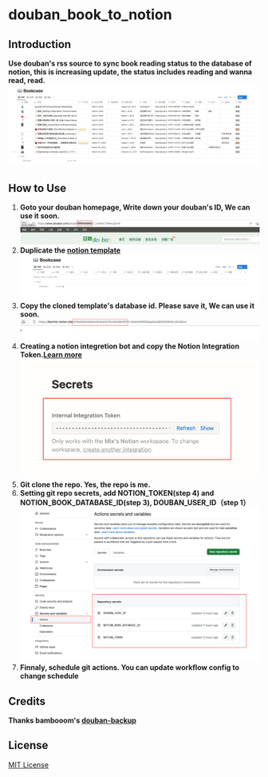 # douban_book_to_notion

## Introduction
**Use douban's rss source to sync book reading status to the database of notion, this is increasing update, the status includes reading and wanna read, read.**
![](/assets/screenshot_showcase.png)
## How to Use
1. **Goto your douban homepage, Write down your douban's ID, We can use it soon.**
  ![](/assets/screenshot_doban_user_id.png)
2. **Duplicate the [notion template](https://benmix.notion.site/d7bb93e54a9e43b3ad04762492880f6f?v=8a0e46806aaa4a2d905639d4c3043bcc)**
![](/assets/screenshot_notion_database.png)
3. **Copy the cloned template's database id. Please save it, We can use it soon.**
  ![](assets/screenshot_notion_database_id.png)
4. **Creating a notion integretion bot and copy the Notion Integration Token.[Learn more](https://developers.notion.com/docs/create-a-notion-integration)**
![](/assets/screenshot_notion_integration_bot.png)
5. **Git clone the repo. Yes, the repo is me.**
6. **Setting git repo secrets, add NOTION_TOKEN(step 4) and NOTION_BOOK_DATABASE_ID(step 3), DOUBAN_USER_ID（step 1）**
![](assets/screenshot_add_secrets.png)
7. **Finnaly, schedule git actions. You can update workflow config to change schedule**


## Credits
**Thanks bambooom's [douban-backup](https://github.com/bambooom/douban-backup)**


## License
[MIT License](/LICENSE)







